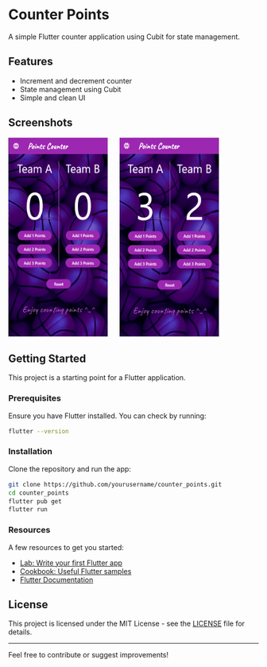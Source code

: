 # Counter Points

A simple Flutter counter application using Cubit for state management.

## Features
- Increment and decrement counter
- State management using Cubit
- Simple and clean UI

## Screenshots


  <img src="images/screen1.png" width="200" height="400" style="margin-right: 20px;"> 
  <img src="images/screen2.png" width="200" height="400">


## Getting Started

This project is a starting point for a Flutter application.

### Prerequisites
Ensure you have Flutter installed. You can check by running:
```sh
flutter --version
```

### Installation
Clone the repository and run the app:
```sh
git clone https://github.com/yourusername/counter_points.git
cd counter_points
flutter pub get
flutter run
```

### Resources
A few resources to get you started:
- [Lab: Write your first Flutter app](https://docs.flutter.dev/get-started/codelab)
- [Cookbook: Useful Flutter samples](https://docs.flutter.dev/cookbook)
- [Flutter Documentation](https://docs.flutter.dev/)

## License
This project is licensed under the MIT License - see the [LICENSE](LICENSE) file for details.

---

Feel free to contribute or suggest improvements!
